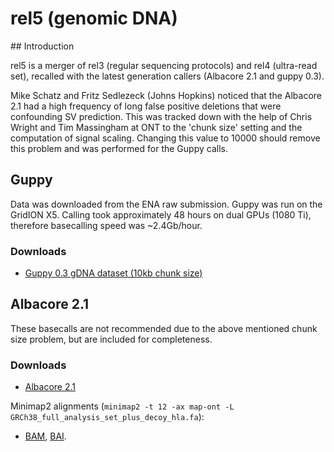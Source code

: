 # rel5 (genomic DNA)


## Introduction

rel5 is a merger of rel3 (regular sequencing protocols) and rel4 (ultra-read set), recalled with 
the latest generation callers (Albacore 2.1 and guppy 0.3).

Mike Schatz and Fritz Sedlezeck (Johns Hopkins) noticed that the Albacore 2.1 had a
high frequency of long false positive deletions that were confounding SV prediction.
This was tracked down with the help of Chris Wright and Tim Massingham at ONT to the
'chunk size' setting and the computation of signal scaling. Changing this value to 10000
should remove this problem and was performed for the Guppy calls.

## Guppy

Data was downloaded from the ENA raw submission. Guppy was run on the GridION X5. Calling took
approximately 48 hours on dual GPUs (1080 Ti), therefore basecalling speed was ~2.4Gb/hour.

### Downloads

   - <a href="https://s3.amazonaws.com/nanopore-human-wgs/rel5-guppy-0.3.0-chunk10k.fastq.gz">Guppy 0.3 gDNA dataset (10kb chunk size)</a>

## Albacore 2.1

These basecalls are not recommended due to the above mentioned chunk size problem, but are
included for completeness.

### Downloads

   - <a href="http://s3.amazonaws.com/NA12878-Albacore2.1.fastq.gz">Albacore 2.1</a>

Minimap2 alignments (``minimap2 -t 12 -ax map-ont -L GRCh38_full_analysis_set_plus_decoy_hla.fa``):

   - <a href="http://s3.amazonaws.com/nanopore-human-wgs/NA12878-Albacore2.1.sorted.bam">BAM</a>, <a href="http://s3.amazonaws.com/nanopore-human-wgs/NA12878-Albacore2.1.sorted.bam.bai">BAI</a>.


